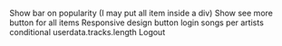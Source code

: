 Show bar on popularity (I may put all item inside a div)
Show see more button for all items
Responsive design
button login
songs per artists
conditional userdata.tracks.length
Logout